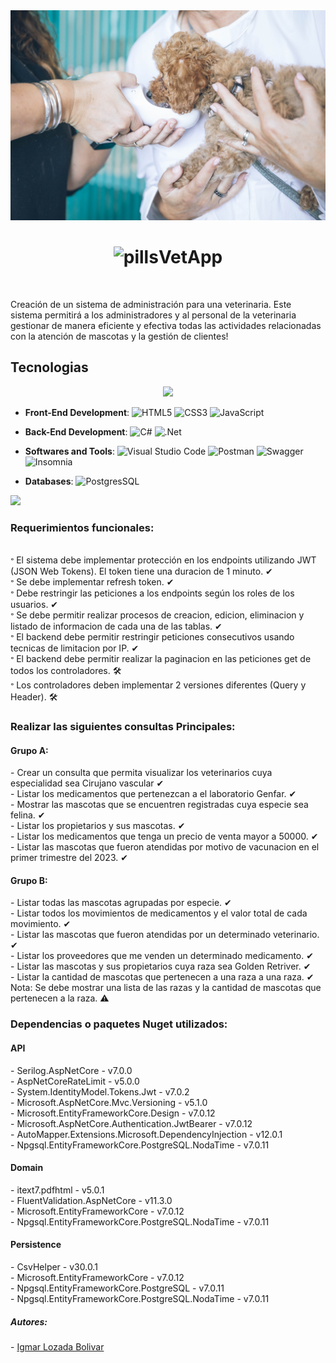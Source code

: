 <!-- Encabezado -->
<img src="./assets/readme-img.jpg" alt="Imagen Farmacia" width="auto" height="auto">
<h1 align="center"><img width="32" height="32" src="https://img.icons8.com/color/48/veterinarian.png" alt="pills"/><b>VetApp</b></h1>
<br>
<!-- Descripcion -->
<p>Creación de un sistema de administración para una veterinaria. Este sistema permitirá a los administradores y al personal de la veterinaria gestionar de manera eficiente y efectiva todas las actividades relacionadas con la atención de mascotas y la gestión de clientes!</p>

<!-- Seccion 1 -->
<h2>Tecnologias</h2>
<p align="center">
<img src="https://user-images.githubusercontent.com/73097560/115834477-dbab4500-a447-11eb-908a-139a6edaec5c.gif"><br>

- **Front-End Development**:
  ![HTML5](https://img.shields.io/badge/HTML5%20-%23E34F26.svg?style=flat&logo=html5&logoColor=white) ![CSS3](https://img.shields.io/badge/CSS%20-%231572B6.svg?style=flat&logo=css3&logoColor=white) ![JavaScript](https://img.shields.io/badge/JavaScript%20-%23F7DF1E.svg?style=flat&logo=javascript&logoColor=black)

- **Back-End Development**: 
  ![C#](https://img.shields.io/badge/c%23-%23239120.svg?style=flat&logo=c-sharp&logoColor=white) ![.Net](https://img.shields.io/badge/.NET-5C2D91?style=flat&logo=.net&logoColor=white)   

- **Softwares and Tools**: 
  ![Visual Studio Code](https://img.shields.io/badge/Visual%20Studio%20Code-0078d7.svg?style=flat&logo=visual-studio-code&logoColor=white) ![Postman](https://img.shields.io/badge/Postman-FF6C37?style=flat&logo=postman&logoColor=white) ![Swagger](https://img.shields.io/badge/-Swagger-%23Clojure?style=flat&logo=swagger&logoColor=white) ![Insomnia](https://img.shields.io/badge/Insomnia-black?style=flat&logo=insomnia&logoColor=5849BE)

- **Databases**:
  ![PostgresSQL](https://img.shields.io/badge/postgres-%23316192.svg?style=flat&logo=postgresql&logoColor=white)
  
</p>
<img src="https://user-images.githubusercontent.com/73097560/115834477-dbab4500-a447-11eb-908a-139a6edaec5c.gif"><br>

<!-- Seccion 2 -->
<h3>Requerimientos funcionales:</h3><br>
𐤏 El sistema debe implementar protección en los endpoints utilizando JWT (JSON Web Tokens). El token tiene una duracion de 1 minuto. ✔ <br>
𐤏 Se debe implementar refresh token. ✔ <br>
𐤏 Debe restringir las peticiones a los endpoints según los roles de los usuarios. ✔ <br>
𐤏 Se debe permitir realizar procesos de creacion, edicion, eliminacion y listado de informacion de cada una de las tablas. ✔ <br>
𐤏 El backend debe permitir restringir peticiones consecutivos usando tecnicas de limitacion por IP. ✔ <br>
𐤏 El backend debe permitir realizar la paginacion en  las peticiones get de todos los controladores. 🛠 <br>
𐤏 Los controladores deben implementar 2 versiones diferentes (Query y Header). 🛠 <br>

<!-- Seccion 3 -->
<h3>Realizar las siguientes consultas Principales:</h3>
<h4>Grupo A:</h4>
- Crear un consulta que permita visualizar los veterinarios cuya especialidad sea Cirujano vascular ✔ <br>
- Listar los medicamentos que pertenezcan a el laboratorio Genfar. ✔ <br>
- Mostrar las mascotas que se encuentren registradas cuya especie sea felina. ✔ <br>
- Listar los propietarios y sus mascotas. ✔ <br>
- Listar los medicamentos que tenga un precio de venta mayor a 50000. ✔ <br>
- Listar las mascotas que fueron atendidas por motivo de vacunacion en el primer trimestre del 2023. ✔ <br>

<h4>Grupo B:</h4>
- Listar todas las mascotas agrupadas por especie. ✔ <br>
- Listar todos los movimientos de medicamentos y el valor total de cada movimiento. ✔ <br>
- Listar las mascotas que fueron atendidas por un determinado veterinario. ✔ <br>
- Listar los proveedores que me venden un determinado medicamento. ✔ <br>
- Listar las mascotas y sus propietarios cuya raza sea Golden Retriver. ✔ <br>
- Listar la cantidad de mascotas que pertenecen a una raza a una raza. ✔ <br>
Nota: Se debe mostrar una lista de las razas y la cantidad de mascotas que pertenecen a la raza. ⚠

<!-- Seccion 4 -->
<h3>Dependencias o paquetes Nuget utilizados:</h3>
<h4>API</h4>
- Serilog.AspNetCore - v7.0.0 <br>
- AspNetCoreRateLimit - v5.0.0 <br>
- System.IdentityModel.Tokens.Jwt - v7.0.2 <br>
- Microsoft.AspNetCore.Mvc.Versioning - v5.1.0 <br>
- Microsoft.EntityFrameworkCore.Design - v7.0.12 <br>
- Microsoft.AspNetCore.Authentication.JwtBearer - v7.0.12 <br>
- AutoMapper.Extensions.Microsoft.DependencyInjection - v12.0.1 <br>
- Npgsql.EntityFrameworkCore.PostgreSQL.NodaTime - v7.0.11 <br>

<h4>Domain</h4>
- itext7.pdfhtml - v5.0.1 <br>
- FluentValidation.AspNetCore - v11.3.0 <br>
- Microsoft.EntityFrameworkCore - v7.0.12 <br>
- Npgsql.EntityFrameworkCore.PostgreSQL.NodaTime - v7.0.11 <br>

<h4>Persistence</h4>
- CsvHelper - v30.0.1 <br>
- Microsoft.EntityFrameworkCore - v7.0.12 <br>
- Npgsql.EntityFrameworkCore.PostgreSQL - v7.0.11 <br>
- Npgsql.EntityFrameworkCore.PostgreSQL.NodaTime - v7.0.11 <br>

<!-- Footer -->
<h5>Autores:</h5>
- <a href="https://github.com/IgmarLozadaBolivar">Igmar Lozada Bolivar</a><br>